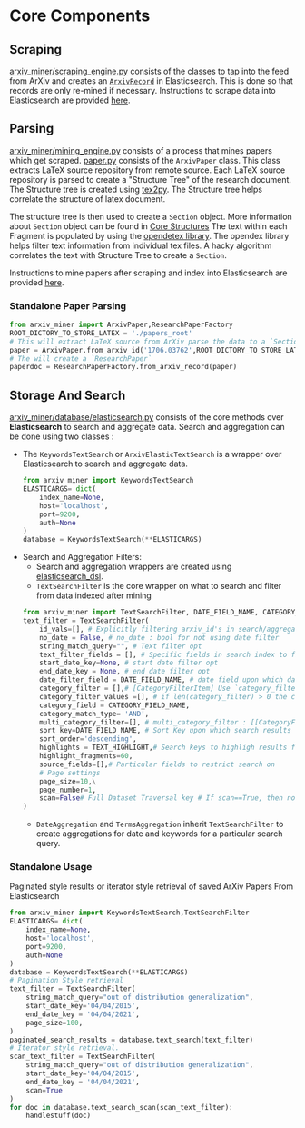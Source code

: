 # Core Components

## Scraping
[arxiv_miner/scraping_engine.py](https://github.com/valayDave/arxiv-miner/blob/oss-release/arxiv_miner/scraping_engine.py) consists of the classes to tap into the feed from ArXiv and creates an [`ArxivRecord`](structures.md#ArxivRecord) in Elasticsearch. This is done so that records are only re-mined if necessary. Instructions to scrape data into Elasticsearch are provided [here](deployment_scripts.md#data-extraction).


## Parsing 
[arxiv_miner/mining_engine.py](https://github.com/valayDave/arxiv-miner/blob/oss-release/arxiv_miner/mining_engine.py) consists of a process that mines papers which get scraped. [paper.py](https://github.com/valayDave/arxiv-miner/blob/oss-release/arxiv_miner/paper.py) consists of the `ArxivPaper` class. This class extracts LaTeX source repository from remote source. Each LaTeX source repository is parsed to create a "Structure Tree" of the research document. The Structure tree is created using [tex2py](https://github.com/alvinwan/tex2py). The Structure tree helps correlate the structure of latex document. 

The structure tree is then used to create a `Section` object. More information about `Section` object can be found in [Core Structures](structures.md#Section) The text within each Fragment is populated by using the [opendetex library](https://github.com/pkubowicz/opendetex). The opendex library helps filter text information from individual tex files. A hacky algorithm correlates the text with Structure Tree to create a `Section`. 

Instructions to mine papers after scraping and index into Elasticsearch are provided [here](deployment_scripts.md#data-mining-and-storage).

### Standalone Paper Parsing 

```python
from arxiv_miner import ArxivPaper,ResearchPaperFactory
ROOT_DICTORY_TO_STORE_LATEX = './papers_root'
# This will extract LaTeX source from ArXiv parse the data to a `Section` Object
paper = ArxivPaper.from_arxiv_id('1706.03762',ROOT_DICTORY_TO_STORE_LATEX,detex_path='<PATH_TO_DETEX_BINARY>')
# The will create a `ResearchPaper`
paperdoc = ResearchPaperFactory.from_arxiv_record(paper) 
```


## Storage And Search
[arxiv_miner/database/elasticsearch.py](https://github.com/valayDave/arxiv-miner/blob/oss-release/arxiv_miner/database/elasticsearch.py) consists of the core methods over **Elasticsearch** to search and aggregate data. Search and aggregation can be done using two classes : 
- The `KeywordsTextSearch` or `ArxivElasticTextSearch` is a wrapper over Elasticsearch to search and aggregate data. 
    ```python
    from arxiv_miner import KeywordsTextSearch 
    ELASTICARGS= dict(
        index_name=None,
        host='localhost',
        port=9200,
        auth=None
    )
    database = KeywordsTextSearch(**ELASTICARGS)

    ```
- Search and Aggregation Filters:
    - Search and aggregation wrappers are created using [elasticsearch_dsl](https://elasticsearch-dsl.readthedocs.io/en/latest/). 
    - `TextSearchFilter` is the core wrapper on what to search and filter from data indexed after mining
    ```python
    from arxiv_miner import TextSearchFilter, DATE_FIELD_NAME, CATEGORY_FIELD_NAME, TEXT_HIGHLIGHT,CategoryFilterItem
    text_filter = TextSearchFilter(
        id_vals=[], # Explicitly filtering arxiv_id's in search/aggregation
        no_date = False, # no_date : bool for not using date filter
        string_match_query="", # Text filter opt
        text_filter_fields = [], # Specific fields in search index to filter. 
        start_date_key=None, # start date filter opt
        end_date_key = None, # end date filter opt
        date_filter_field = DATE_FIELD_NAME, # date field upon which date filter will be applied
        category_filter = [],# [CategoryFilterItem] Use `category_filter` or `multi_category_filter`
        category_filter_values =[], # if len(category_filter) > 0 the category_filter_values required
        category_field = CATEGORY_FIELD_NAME,
        category_match_type= 'AND',
        multi_category_filter=[], # multi_category_filter : [[CategoryFilterItem]]
        sort_key=DATE_FIELD_NAME, # Sort Key upon which search results will be ordered
        sort_order='descending',
        highlights = TEXT_HIGHLIGHT,# Search keys to highligh results fragments from
        highlight_fragments=60,
        source_fields=[],# Particular fields to restrict search on
        # Page settings 
        page_size=10,\
        page_number=1,
        scan=False# Full Dataset Traversal key # If scan==True, then no Pagination else paginate
    )
    ```
    - `DateAggregation` and `TermsAggregation` inherit `TextSearchFilter` to create aggregations for date and keywords for a particular search query. 

### Standalone Usage 

Paginated style results or iterator style retrieval of saved ArXiv Papers From Elasticsearch
```python
from arxiv_miner import KeywordsTextSearch,TextSearchFilter
ELASTICARGS= dict(
    index_name=None,
    host='localhost',
    port=9200,
    auth=None
)
database = KeywordsTextSearch(**ELASTICARGS)
# Pagination Style retrieval
text_filter = TextSearchFilter(
    string_match_query="out of distribution generalization",
    start_date_key='04/04/2015',
    end_date_key = '04/04/2021',
    page_size=100,
)
paginated_search_results = database.text_search(text_filter)
# Iterator style retrieval.
scan_text_filter = TextSearchFilter(
    string_match_query="out of distribution generalization",
    start_date_key='04/04/2015',
    end_date_key = '04/04/2021',
    scan=True
)
for doc in database.text_search_scan(scan_text_filter):
    handlestuff(doc)
```
